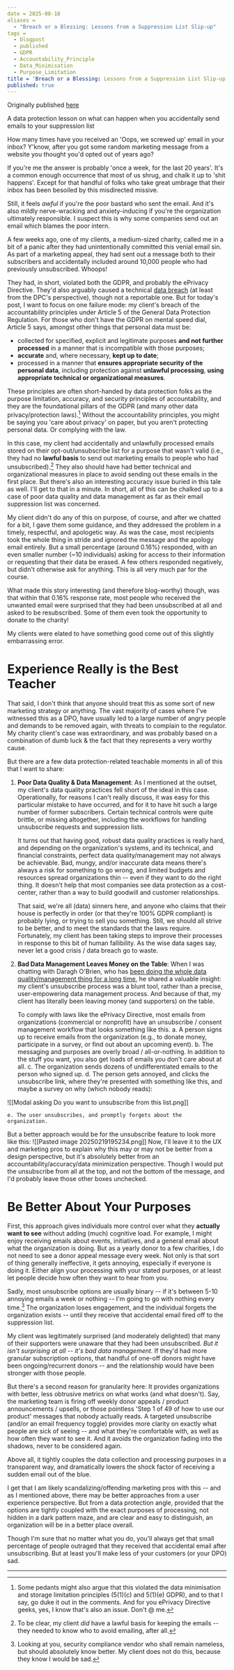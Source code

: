 ```yaml
---
date = 2025-08-18
aliases =
  - "Breach or a Blessing: Lessons from a Suppression List Slip-up"
tags =
  - blogpost
  - published
  - GDPR
  - Accountability_Principle
  - Data_Minimisation
  - Purpose_Limitation
title = 'Breach or a Blessing: Lessons from a Suppression List Slip-up'
published: true
---
```


Originally published [here](https://insights.priva.cat/p/breach-or-blessing-lessons-from-a?r=1x369k)

A data protection lesson on what can happen when you accidentally send emails to your suppression list

How many times have you received an 'Oops, we screwed up' email in your inbox? Y'know, after you got some random marketing message from a website you thought you'd opted out of years ago?

If you're me the answer is probably 'once a week, for the last 20 years'. It's a common enough occurrence that most of us shrug, and chalk it up to 'shit happens'. Except for that handful of folks who take great umbrage that their inbox has been besoiled by this misdirected missive.

Still, it feels *awful* if you're the poor bastard who sent the email. And it's also mildly nerve-wracking and anxiety-inducing if you're the organization ultimately responsible. I suspect this is why some companies send out an email which blames the poor intern.

A few weeks ago, one of my clients, a medium-sized charity, called me in a bit of a panic after they had unintentionally committed this venial email sin. As part of a marketing appeal, they had sent out a message both to their subscribers and accidentally included around 10,000 people who had previously unsubscribed. Whoops!

They had, in short, violated both the GDPR, and probably the ePrivacy Directive. They'd also arguably caused a technical [data breach](https://castlebridge.ie/insights/data-quality-and-data-protection-a-dpc-decision/) (at least from the DPC's perspective), though not a reportable one. But for today's post, I want to focus on one failure mode: my client's breach of the accountability principles under Article 5 of the General Data Protection Regulation. For those who don't have the GDPR on mental speed dial, Article 5 says, amongst other things that personal data must be:
* collected for specified, explicit and legitimate purposes **and not further processed** in a manner that is incompatible with those purposes;
* **accurate** and, where necessary, **kept up to date**;
* processed in a manner that **ensures appropriate security of the personal data**, including protection against **unlawful processing**, **using appropriate technical or organizational measures**.

These principles are often short-handed by data protection folks as the purpose limitation, accuracy, and security principles of accountability, and they are the foundational pillars of the GDPR (and many other data privacy/protection laws).[^1] Without the accountability principles, you might be saying you 'care about privacy' on paper, but you aren't protecting personal data. Or complying with the law.

In this case, my client had accidentally and unlawfully processed emails stored on their opt-out/unsubscribe list for a purpose that wasn't valid (i.e., they had no **lawful basis** to send out marketing emails to people who had unsubscribed).[^2] They also should have had better technical and organizational measures in place to avoid sending out these emails in the first place. But there's also an interesting accuracy issue buried in this tale as well. I'll get to that in a minute. In short, all of this can be chalked up to a case of poor data quality and data management as far as their email suppression list was concerned.

My client didn't do any of this on purpose, of course, and after we chatted for a bit, I gave them some guidance, and they addressed the problem in a timely, respectful, and apologetic way. As was the case, most recipients took the whole thing in stride and ignored the message and the apology email entirely. But a small percentage (around 0.16%) responded, with an even smaller number (~10 individuals) asking for access to their information or requesting that their data be erased. A few others responded negatively, but didn't otherwise ask for anything. This is all very much par for the course.

What made this story interesting (and therefore blog-worthy) though, was that within that 0.16% response rate, most people who received the unwanted email were surprised that they had been unsubscribed at all and asked to be resubscribed. Some of them even took the opportunity to donate to the charity!

My clients were elated to have something good come out of this slightly embarrassing error.
# Experience Really is the Best Teacher
That said, I don't think that anyone should treat this as some sort of new marketing strategy or anything. The vast majority of cases where I've witnessed this as a DPO, have usually led to a large number of angry people and demands to be removed again, with threats to complain to the regulator. My charity client's case was extraordinary, and was probably based on a combination of dumb luck & the fact that they represents a very worthy cause.

But there are a few data protection-related teachable moments in all of this that I want to share:
1. **Poor Data Quality & Data Management**: As I mentioned at the outset, my client's data quality practices fell short of the ideal in this case. Operationally, for reasons I can't really discuss, it was easy for this particular mistake to have occurred, and for it to have hit such a large number of former subscribers. Certain technical controls were quite brittle, or missing altogether, including the workflows for handling unsubscribe requests and suppression lists.

	It turns out that having good, robust data quality practices is really hard, and depending on the organization's systems, and its technical, and financial constraints, perfect data quality/management may not always be achievable. Bad, mungy, and/or inaccurate data means there's always a risk for something to go wrong, and limited budgets and resources spread organizations thin -- even if they want to do the right thing. It doesn't help that most companies see data protection as a cost-center, rather than a way to build goodwill and customer relationships.

	 That said, we're all (data) sinners here, and anyone who claims that their house is perfectly in order (or that they're 100% GDPR compliant) is probably lying, or trying to sell you something. Still, we should all strive to be better, and to meet the standards that the laws require. Fortunately, my client has been taking steps to improve their processes in response to this bit of human fallibility. As the wise data sages say, never let a good crisis / data breach go to waste.
2. **Bad Data Management Leaves Money on the Table**: When I was chatting with Daragh O'Brien, who has [ been doing the whole data quality/management thing for a long time](https://castlebridge.ie/team/daragh-o-brien/), he shared a valuable insight: my client's unsubscribe process was a blunt tool, rather than a precise, user-empowering data management process. And because of that, my client has literally been leaving money (and supporters) on the table.

	To comply with laws like the ePrivacy Directive, most emails from organizations (commercial or nonprofit) have an unsubscribe / consent management workflow that looks something like this.
	a. A person signs up to receive emails from the organization (e.g., to donate money, participate in a survey, or find out about an upcoming event).
	b. The messaging and purposes are overly broad / all-or-nothing. In addition to the stuff you want, you also get loads of emails you don't care about at all.
    c. The organization sends dozens of undifferentiated emails to the person who signed up.
    d. The person gets annoyed, and clicks the unsubscribe link, where they're presented with something like this, and maybe a survey on why (which nobody reads):

![[Modal asking Do you want to unsubscribe from this list.png]]

    e. The user unsubscribes, and promptly forgets about the 
    organization. 

But a better approach would be for the unsubscribe feature to look more like this:
![[Pasted image 20250219195234.png]]
Now, I'll leave it to the UX and marketing pros to explain why this may or may not be better from a design perspective, but it's absolutely better from an accountability/accuracy/data minimization perspective. Though I would put the unsubscribe from all at the top, and not the bottom of the message, and I'd probably leave those other boxes unchecked.

# Be Better About Your Purposes

First, this approach gives individuals more control over what they **actually want to see** without adding (much) cognitive load. For example, I might enjoy receiving emails about events, initiatives, and a general email about what the organization is doing. But as a yearly donor to a few charities, I do not need to see a donor appeal message every week. Not only is that sort of thing generally ineffective, it gets annoying, especially if everyone is doing it. Either align your processing with your stated purposes, or at least let people decide how often they want to hear from you.

Sadly, most unsubscribe options are usually binary -- if it's between 5-10 annoying emails a week or nothing -- I'm going to go with nothing every time.[^3] The organization loses engagement, and the individual forgets the organization exists -- until they receive that accidental email fired off to the suppression list.

My client was legitimately surprised (and moderately delighted) that many of their supporters were unaware that they had been unsubscribed. *But it isn't surprising at all -- it's bad data management.* If they'd had more granular subscription options, that handful of one-off donors might have been ongoing/recurrent donors -- and the relationship would have been stronger with those people.

But there's a second reason for granularity here: It provides organizations with better, less obtrusive metrics on what works (and what doesn't). Say, the marketing team is firing off weekly donor appeals / product announcements / upsells, or those pointless 'Step 1 of 49 of how to use our product' messages that nobody actually reads. A targeted unsubscribe (and/or an email frequency toggle) provides more clarity on exactly what people are sick of seeing -- and what they're comfortable with, as well as how often they want to see it. And it avoids the organization fading into the shadows, never to be considered again.

Above all, it tightly couples the data collection and processing purposes in a transparent way, and dramatically lowers the shock factor of receiving a sudden email out of the blue.

I get that I am likely scandalizing/offending marketing pros with this -- and as I mentioned above, there may be better approaches from a user experience perspective. But from a data protection angle, provided that the options are tightly coupled with the exact purposes of processing, not hidden in a dark pattern maze, and are clear and easy to distinguish, an organization will be in a better place overall.

Though I'm sure that no matter what you do, you'll always get that small percentage of people outraged that they received that accidental email after unsubscribing. But at least you'll make less of your customers (or your DPO) sad.

---

[^1]: Some pedants might also argue that this violated the data minimisation and storage limitation principles (5(1)(c) and 5(1)(e) GDPR), and to that I say, go duke it out in the comments. And for you ePrivacy Directive geeks, yes, I know that's also an issue. Don't @ me.
[^2]: To be clear, my client *did* have a lawful basis for keeping the emails -- they needed to know who to avoid emailing, after all.
[^3]: Looking at you, security compliance vendor who shall remain nameless, but should absolutely know better. My client does not do this, because they know I would be sad.